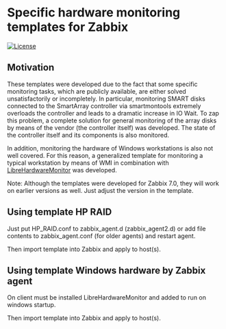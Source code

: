 # Specific hardware monitoring templates for Zabbix
[![License](https://img.shields.io/badge/License-MIT--Clause-blue.svg)](https://github.com/yvoinov/zabbix-templates-hardware-monitoring/blob/main/LICENSE)
## Motivation

These templates were developed due to the fact that some specific monitoring tasks, which are publicly available, are either solved unsatisfactorily or incompletely. In particular, monitoring SMART disks connected to the SmartArray controller via smartmontools extremely overloads the controller and leads to a dramatic increase in IO Wait. To zap this problem, a complete solution for general monitoring of the array disks by means of the vendor (the controller itself) was developed. The state of the controller itself and its components is also monitored.

In addition, monitoring the hardware of Windows workstations is also not well covered. For this reason, a generalized template for monitoring a typical workstation by means of WMI in combination with [LibreHardwareMonitor](https://github.com/LibreHardwareMonitor/LibreHardwareMonitor) was developed.

Note: Although the templates were developed for Zabbix 7.0, they will work on earlier versions as well. Just adjust the version in the template.

## Using template HP RAID

Just put HP_RAID.conf to zabbix_agent.d (zabbix_agent2.d) or add file contents to zabbix_agent.conf (for older agents) and restart agent.

Then import template into Zabbix and apply to host(s).

## Using template Windows hardware by Zabbix agent

On client must be installed LibreHardwareMonitor and added to run on windows startup.

Then import template into Zabbix and apply to host(s).


